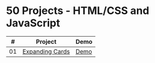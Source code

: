 # 50 Projects - HTML/CSS and JavaScript




|  #  | Project                                                                                                                     | Demo                                                                         |
| :-: | --------------------------------------------------------------------------------------------------------------------------- | --------------------------------------------------------------------------------- |
| 01  | [Expanding Cards](https://github.com/Matrix-citizen/50-Projects/tree/master/1%20-%20Expanding%20Cards)                             | [Demo](https://50projects50days.com/projects/expanding-cards/)               |

